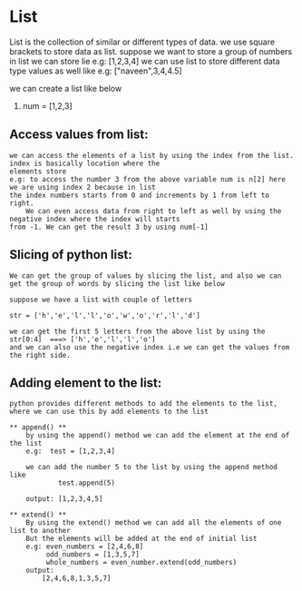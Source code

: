 # List

List is the collection of similar or different types of data. we use square brackets to store data as list.
    suppose we want to store a group of numbers in list we can store lie
    e.g:    [1,2,3,4]
    we can use list to store different data type values as well like
    e.g: ["naveen",3,4,4.5]

we can create a list like below
1) num = [1,2,3]

## Access values from list:

    we can access the elements of a list by using the index from the list. index is basically location where the
    elements store
    e.g: to access the number 3 from the above variable num is n[2] here we are using index 2 because in list
    the index numbers starts from 0 and increments by 1 from left to right.
        We can even access data from right to left as well by using the negative index where the index will starts
    from -1. We can get the result 3 by using num[-1]

## Slicing of python list:

    We can get the group of values by slicing the list, and also we can get the group of words by slicing the list like below

    suppose we have a list with couple of letters

    str = ['h','e','l','l','o','w','o','r','l','d']

    we can get the first 5 letters from the above list by using the str[0:4]  ===> ['h','e','l','l','o']
    and we can also use the negative index i.e we can get the values from the right side.

## Adding element to the list:
    python provides different methods to add the elements to the list, where we can use this by add elements to the list
    
    ** append() **
        by using the append() method we can add the element at the end of the list
        e.g:  test = [1,2,3,4]
            
        we can add the number 5 to the list by using the append method like
                test.append(5)
        
        output: [1,2,3,4,5]
    
    ** extend() **
        By using the extend() method we can add all the elements of one list to another
        But the elements will be added at the end of initial list
        e.g: even_numbers = [2,4,6,8]
             odd_numbers = [1,3,5,7]
             whole_numbers = even_number.extend(odd_numbers)
        output:
            [2,4,6,8,1,3,5,7]








